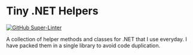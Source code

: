 # Tiny .NET Helpers
[![GitHub Super-Linter](https://github.com/marcominerva/TinyHelpers/workflows/Lint%20Code%20Base/badge.svg)](https://github.com/marketplace/actions/super-linter)

A collection of helper methods and classes for .NET that I use everyday. I have packed them in a single library to avoid code duplication.
